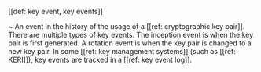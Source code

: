 [[def: key event, key events]]

~ An event in the history of the usage of a [[ref: cryptographic key pair]]. There are multiple types of key events. The inception event is when the key pair is first generated. A rotation event is when the key pair is changed to a new key pair. In some [[ref: key management systems]] (such as [[ref: KERI]]), key events are tracked in a [[ref: key event log]].
